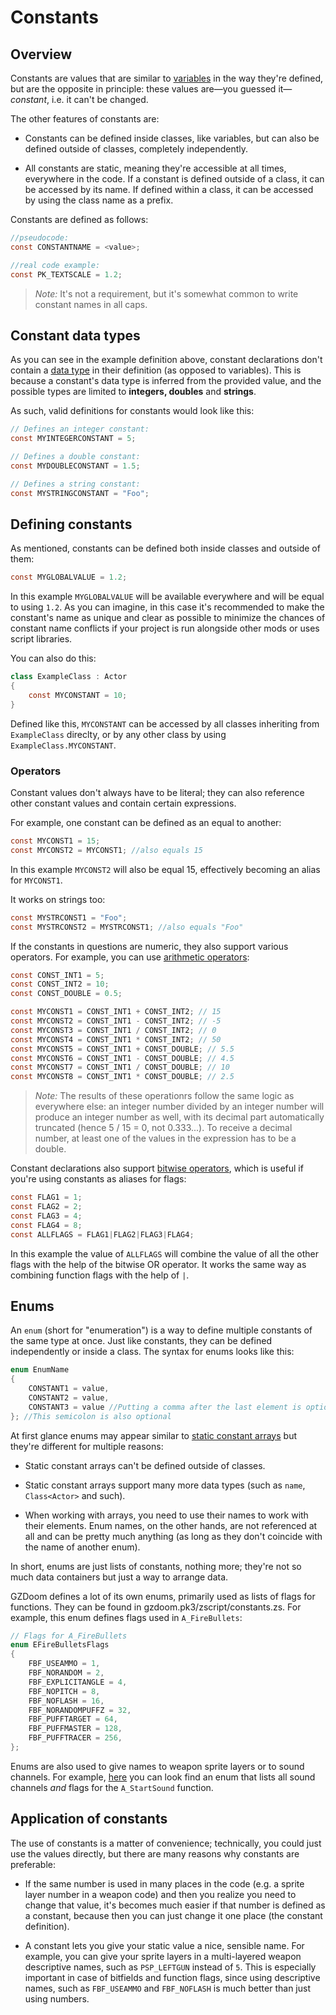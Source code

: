 # Constants

## Overview

Constants are values that are similar to [variables](07_Variables_and_data_types.md) in the way they're defined, but are the opposite in principle: these values are—you guessed it—*constant*, i.e. it can't be changed.

The other features of constants are:

* Constants can be defined inside classes, like variables, but can also be defined outside of  classes, completely independently.

* All constants are static, meaning they're accessible at all times, everywhere in the code. If a constant is defined outside of a class, it can be accessed by its name. If defined within a class, it can be accessed by using the class name as a prefix.

Constants are defined as follows:

```csharp
//pseudocode:
const CONSTANTNAME = <value>;

//real code example:
const PK_TEXTSCALE = 1.2;
```

> *Note:* It's not a requirement, but it's somewhat common to write constant names in all caps.

## Constant data types

As you can see in the example definition above, constant declarations don't contain a [data type](07_Variables_and_data_types.md#data-types) in their definition (as opposed to variables). This is because a constant's data type is inferred from the provided value, and the possible types are limited to **integers, doubles** and **strings**.

As such, valid definitions for constants would look like this:

```csharp
// Defines an integer constant:
const MYINTEGERCONSTANT = 5;

// Defines a double constant:
const MYDOUBLECONSTANT = 1.5;

// Defines a string constant:
const MYSTRINGCONSTANT = "Foo";
```

## Defining constants

As mentioned, constants can be defined both inside classes and outside of them:

```csharp
const MYGLOBALVALUE = 1.2;
```

In this example `MYGLOBALVALUE` will be available everywhere and will be equal to using `1.2`. As you can imagine, in this case it's recommended to make the constant's name as unique and clear as possible to minimize the chances of constant name conflicts if your project is run alongside other mods or uses script libraries.

You can also do this:

```csharp
class ExampleClass : Actor
{
    const MYCONSTANT = 10;
}
```

Defined like this, `MYCONSTANT` can be accessed by all classes inheriting from `ExampleClass` direclty, or by any other class by using `ExampleClass.MYCONSTANT`.

### Operators

Constant values don't always have to be literal; they can also reference other constant values and contain certain expressions.

For example, one constant can be defined as an equal to another:

```csharp
const MYCONST1 = 15;
const MYCONST2 = MYCONST1; //also equals 15
```

In this example `MYCONST2` will also be equal 15, effectively becoming an alias for `MYCONST1`.

It works on strings too:

```csharp
const MYSTRCONST1 = "Foo";
const MYSTRCONST2 = MYSTRCONST1; //also equals "Foo"
```

If the constants in questions are numeric, they also support various operators. For example, you can use [arithmetic operators](A1_Flow_Control.md#arithmetic-operators):

```csharp
const CONST_INT1 = 5;
const CONST_INT2 = 10;
const CONST_DOUBLE = 0.5;

const MYCONST1 = CONST_INT1 + CONST_INT2; // 15
const MYCONST2 = CONST_INT1 - CONST_INT2; // -5
const MYCONST3 = CONST_INT1 / CONST_INT2; // 0
const MYCONST4 = CONST_INT1 * CONST_INT2; // 50
const MYCONST5 = CONST_INT1 + CONST_DOUBLE; // 5.5
const MYCONST6 = CONST_INT1 - CONST_DOUBLE; // 4.5
const MYCONST7 = CONST_INT1 / CONST_DOUBLE; // 10
const MYCONST8 = CONST_INT1 * CONST_DOUBLE; // 2.5
```

> *Note:* The results of these operationrs follow the same logic as everywhere else: an integer number divided by an integer number will produce an integer number as well, with its decimal part automatically truncated (hence 5 / 15 = 0, not 0.333...). To receive a decimal number, at least one of the values in the expression has to be a double.

Constant declarations also support [bitwise operators](A1_Flow_Control.md#bitwise-operators), which is useful if you're using constants as aliases for flags:

```csharp
const FLAG1 = 1;
const FLAG2 = 2;
const FLAG3 = 4;
const FLAG4 = 8;
const ALLFLAGS = FLAG1|FLAG2|FLAG3|FLAG4;
```

In this example the value of `ALLFLAGS` will combine the value of all the other flags with the help of the bitwise OR operator. It works the same way as combining function flags with the help of `|`.

## Enums

An `enum` (short for "enumeration") is a way to define multiple constants of the same type at once. Just like constants, they can be defined independently or inside a class. The syntax for enums looks like this:

```csharp
enum EnumName
{
    CONSTANT1 = value,
    CONSTANT2 = value,
    CONSTANT3 = value //Putting a comma after the last element is optional
}; //This semicolon is also optional
```

At first glance enums may appear similar to [static constant arrays](13_Arrays.md#static-constant-arrays) but they're different for multiple reasons:

* Static constant arrays can't be defined outside of classes.

* Static constant arrays support many more data types (such as `name`, `Class<Actor>` and such).

* When working with arrays, you need to use their names to work with their elements. Enum names, on the other hands, are not referenced at all and can be pretty much anything (as long as they don't coincide with the name of another enum).

In short, enums are just lists of constants, nothing more; they're not so much data containers but just a way to arrange data.

GZDoom defines a lot of its own enums, primarily used as lists of flags for functions. They can be found in gzdoom.pk3/zscript/constants.zs. For example, this enum defines flags used in `A_FireBullets`:

```csharp
// Flags for A_FireBullets
enum EFireBulletsFlags
{
    FBF_USEAMMO = 1,
    FBF_NORANDOM = 2,
    FBF_EXPLICITANGLE = 4,
    FBF_NOPITCH = 8,
    FBF_NOFLASH = 16,
    FBF_NORANDOMPUFFZ = 32,
    FBF_PUFFTARGET = 64,
    FBF_PUFFMASTER = 128,
    FBF_PUFFTRACER = 256,
};
```

Enums are also used to give names to weapon sprite layers or to sound channels. For example, [here](https://github.com/coelckers/gzdoom/blob/254da4b7699cc4d3abd964c9f4f0e2bf31f8bb20/wadsrc/static/zscript/engine/base.zs#L3) you can look find an enum that lists all sound channels *and* flags for the `A_StartSound` function.

## Application of constants

The use of constants is a matter of convenience; technically, you could just use the values directly, but there are many reasons why constants are preferable:

* If the same number is used in many places in the code (e.g. a sprite layer number in a weapon code) and then you realize you need to change that value, it's becomes much easier if that number is defined as a constant, because then you can just change it one place (the constant definition).

* A constant lets you give your static value a nice, sensible name. For example, you can give your sprite layers in a multi-layered weapon descriptive names, such as `PSP_LEFTGUN` instead of `5`. This is especially important in case of bitfields and function flags, since using descriptive names, such as `FBF_USEAMMO` and `FBF_NOFLASH` is much better than just using numbers.
